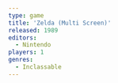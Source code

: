 ```yaml
---
type: game
title: 'Zelda (Multi Screen)'
released: 1989
editors: 
  - Nintendo
players: 1
genres:
  - Inclassable
---
```

